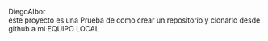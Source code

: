 DiegoAlbor  
este proyecto es una Prueba de como crear un repositorio y clonarlo desde github a mi EQUIPO LOCAL
